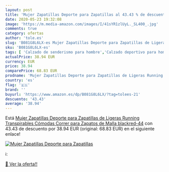 ```yaml
---
layout: post
title: 'Mujer Zapatillas Deporte para Zapatillas al 43.43 % de descuento'
date: 2020-05-23 19:32:08
image: 'https://m.media-amazon.com/images/I/41sYR1zlUyL._SL400_.jpg'
comments: true
category: ofertas
author: 'tole.es'
slug: 'B081G8L6LX-es Mujer Zapatillas Deporte para Zapatillas de Ligeras...'
sku: 'B081G8L6LX-es'
tags: [ 'Calzado de senderismo para hombre','Calzado deportivo para hombre','Chanclas y sandalias de piscina para hombre','Zapatillas de senderismo para hombre','Zapatillas y calzado deportivo para hombre','Zapatos','Zapatos para hombre','Zapatos y complementos','zapatos', ]
actualPrice: 38.94 EUR
currency: EUR
price: 38.94
comparePrice: 68.83 EUR
prodname: 'Mujer Zapatillas Deporte para Zapatillas de Ligeras Running Transpirables Cómodas Correr para Zapatos de Malla blackred-44'
country: 'es'
flag: '🇪🇸'
brand: ''
buyurl: 'https://www.amazon.es/dp/B081G8L6LX/?tag=tolees-21'
descuento: '43.43'
average: '38.94'
---
```


Está [Mujer Zapatillas Deporte para Zapatillas de Ligeras Running Transpirables Cómodas Correr para Zapatos de Malla blackred-44](https://www.amazon.es/dp/B081G8L6LX/?tag=tolees-21) con 43.43 de descuento por 38.94 EUR (original: 68.83 EUR) en el siguiente enlace!

[![Mujer Zapatillas Deporte para Zapatillas](https://m.media-amazon.com/images/I/41sYR1zlUyL._SL400_.jpg)](https://www.amazon.es/dp/B081G8L6LX/?tag=tolees-21)

ℹ️:


[🛒 Ver la oferta!!](https://www.amazon.es/dp/B081G8L6LX/?tag=tolees-21)

